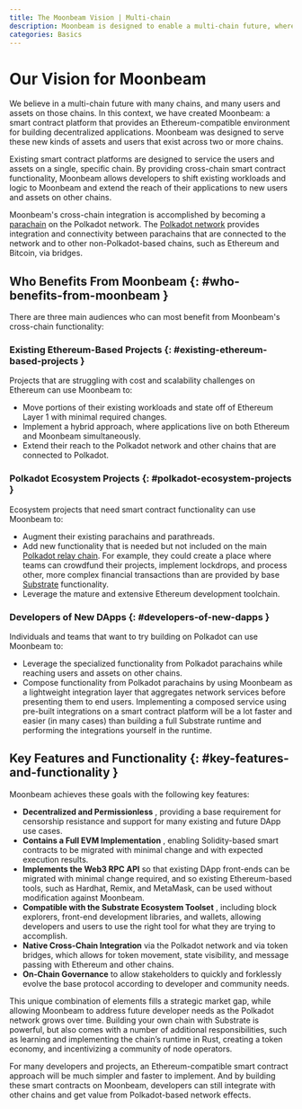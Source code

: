 ```yaml
---
title: The Moonbeam Vision | Multi-chain
description: Moonbeam is designed to enable a multi-chain future, where users and assets can move freely across many specialized and heterogeneous chains.
categories: Basics
---
```


# Our Vision for Moonbeam

We believe in a multi-chain future with many chains, and many users and assets on those chains. In this context, we have created Moonbeam: a smart contract platform that provides an Ethereum-compatible environment for building decentralized applications. Moonbeam was designed to serve these new kinds of assets and users that exist across two or more chains.

Existing smart contract platforms are designed to service the users and assets on a single, specific chain.  By providing cross-chain smart contract functionality, Moonbeam allows developers to shift existing workloads and logic to Moonbeam and extend the reach of their applications to new users and assets on other chains.

Moonbeam's cross-chain integration is accomplished by becoming a [parachain](/learn/platform/glossary/#parachains) on the Polkadot network.  The [Polkadot network](/learn/platform/glossary/#polkadot) provides integration and connectivity between parachains that are connected to the network and to other non-Polkadot-based chains, such as Ethereum and Bitcoin, via bridges.

## Who Benefits From Moonbeam {: #who-benefits-from-moonbeam }

There are three main audiences who can most benefit from Moonbeam's cross-chain functionality:

### Existing Ethereum-Based Projects {: #existing-ethereum-based-projects }

Projects that are struggling with cost and scalability challenges on Ethereum can use Moonbeam to:

 - Move portions of their existing workloads and state off of Ethereum Layer 1 with minimal required changes.  
 - Implement a hybrid approach, where applications live on both Ethereum and Moonbeam simultaneously.  
 - Extend their reach to the Polkadot network and other chains that are connected to Polkadot.  

### Polkadot Ecosystem Projects {: #polkadot-ecosystem-projects }

Ecosystem projects that need smart contract functionality can use Moonbeam to:  

 - Augment their existing parachains and parathreads.  
 - Add new functionality that is needed but not included on the main [Polkadot relay chain](/learn/platform/glossary/#relay-chain). For example, they could create a place where teams can crowdfund their projects, implement lockdrops, and process other, more complex financial transactions than are provided by base [Substrate](/learn/platform/glossary/#substrate) functionality.  
 - Leverage the mature and extensive Ethereum development toolchain.  

### Developers of New DApps {: #developers-of-new-dapps }

Individuals and teams that want to try building on Polkadot can use Moonbeam to:

 - Leverage the specialized functionality from Polkadot parachains while reaching users and assets on other chains.  
 - Compose functionality from Polkadot parachains by using Moonbeam as a lightweight integration layer that aggregates network services before presenting them to end users. Implementing a composed service using pre-built integrations on a smart contract platform will be a lot faster and easier (in many cases) than building a full Substrate runtime and performing the integrations yourself in the runtime.  

## Key Features and Functionality {: #key-features-and-functionality }

Moonbeam achieves these goals with the following key features:  

 - **Decentralized and Permissionless** , providing a base requirement for censorship resistance and support for many existing and future DApp use cases.  
 - **Contains a Full EVM Implementation** , enabling Solidity-based smart contracts to be migrated with minimal change and with expected execution results.  
 - **Implements the Web3 RPC API** so that existing DApp front-ends can be migrated with minimal change required, and so existing Ethereum-based tools, such as Hardhat, Remix, and MetaMask, can be used without modification against Moonbeam.  
 - **Compatible with the Substrate Ecosystem Toolset** , including block explorers, front-end development libraries, and wallets, allowing developers and users to use the right tool for what they are trying to accomplish.  
 - **Native Cross-Chain Integration** via the Polkadot network and via token bridges, which allows for token movement, state visibility, and message passing with Ethereum and other chains.  
 - **On-Chain Governance** to allow stakeholders to quickly and forklessly evolve the base protocol according to developer and community needs.  

This unique combination of elements fills a strategic market gap, while allowing Moonbeam to address future developer needs as the Polkadot network grows over time.  Building your own chain with Substrate is powerful, but also comes with a number of additional responsibilities, such as learning and implementing the chain’s runtime in Rust, creating a token economy, and incentivizing a community of node operators.

For many developers and projects, an Ethereum-compatible smart contract approach will be much simpler and faster to implement.  And by building these smart contracts on Moonbeam, developers can still integrate with other chains and get value from Polkadot-based network effects.
